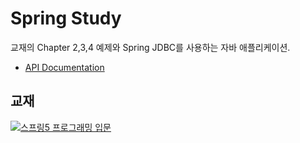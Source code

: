 # Spring Study        

교재의 Chapter 2,3,4 예제와 Spring JDBC를 사용하는 자바 애플리케이션.

* [API Documentation](https://w0nse0k.github.io/jacob_spring/)
## 교재

[![스프링5 프로그래밍 입문](http://image.kyobobook.co.kr/images/book/xlarge/970/x9788980782970.jpg)](http://www.kyobobook.co.kr/product/detailViewKor.laf?ejkGb=KOR&mallGb=KOR&barcode=9788980782970&orderClick=LAG)

